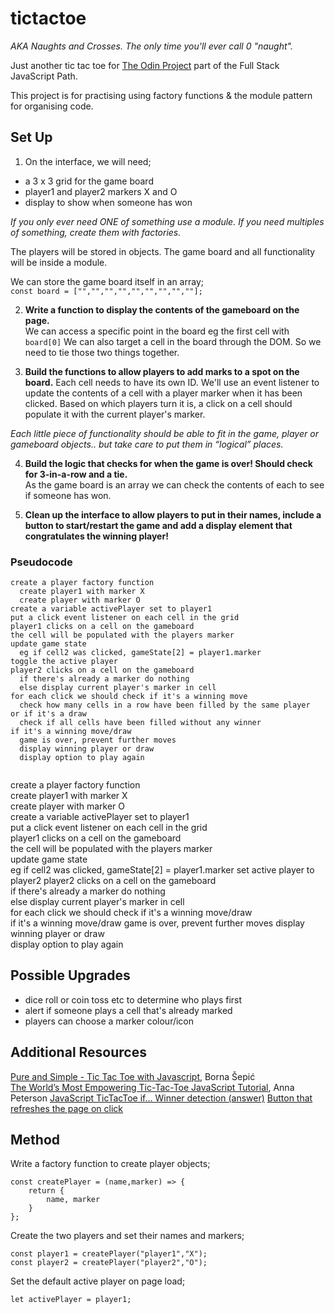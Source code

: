 # tictactoe

*AKA Naughts and Crosses. The only time you'll ever call 0 "naught".*

Just another tic tac toe for [The Odin Project](https://www.theodinproject.com/lessons/node-path-javascript-tic-tac-toe) part of the Full Stack JavaScript Path. 

This project is for practising using factory functions & the module pattern for organising code.


## Set Up

1. On the interface, we will need;
- a 3 x 3 grid for the game board
- player1 and player2 markers X and O
- display to show when someone has won  

*If you only ever need ONE of something use a module. If you need multiples of something, create them with factories.*

The players will be stored in objects. 
The game board and all functionality will be inside a module.

We can store the game board itself in an array;  
`const board = ["","","","","","","","",""];`

2. **Write a function to display the contents of the gameboard on the page.**  
We can access a specific point in the board eg the first cell with `board[0]`
We can also target a cell in the board through the DOM. So we need to tie those two things together. 

3. **Build the functions to allow players to add marks to a spot on the board.** 
Each cell needs to have its own ID. We'll use an event listener to update the contents of a cell with a player marker when it has been clicked. 
Based on which players turn it is, a click on a cell should populate it with the current player's marker. 

*Each little piece of functionality should be able to fit in the game, player or gameboard objects.. but take care to put them in “logical” places.*  

4. **Build the logic that checks for when the game is over! Should check for 3-in-a-row and a tie.**  
As the game board is an array we can check the contents of each to see if someone has won.  

5. **Clean up the interface to allow players to put in their names, include a button to start/restart the game and add a display element that congratulates the winning player!**  

### Pseudocode
```
create a player factory function  
  create player1 with marker X  
  create player with marker O  
create a variable activePlayer set to player1  
put a click event listener on each cell in the grid  
player1 clicks on a cell on the gameboard  
the cell will be populated with the players marker   
update game state  
  eg if cell2 was clicked, gameState[2] = player1.marker
toggle the active player
player2 clicks on a cell on the gameboard  
  if there's already a marker do nothing  
  else display current player's marker in cell   
for each click we should check if it's a winning move
  check how many cells in a row have been filled by the same player  
or if it's a draw
  check if all cells have been filled without any winner
if it's a winning move/draw
  game is over, prevent further moves
  display winning player or draw  
  display option to play again  
  
```

create a player factory function  
  create player1 with marker X  
  create player with marker O  
create a variable activePlayer set to player1  
put a click event listener on each cell in the grid  
player1 clicks on a cell on the gameboard  
the cell will be populated with the players marker   
update game state  
  eg if cell2 was clicked, gameState[2] = player1.marker
set active player to player2 
player2 clicks on a cell on the gameboard  
  if there's already a marker do nothing  
  else display current player's marker in cell   
for each click we should check if it's a winning move/draw  
if it's a winning move/draw
  game is over, prevent further moves
  display winning player or draw  
  display option to play again  

## Possible Upgrades
- dice roll or coin toss etc to determine who plays first  
- alert if someone plays a cell that's already marked  
- players can choose a marker colour/icon  

## Additional Resources
[Pure and Simple - Tic Tac Toe with Javascript](https://dev.to/bornasepic/pure-and-simple-tic-tac-toe-with-javascript-4pgn), Borna Šepić  
[The World’s Most Empowering Tic-Tac-Toe JavaScript Tutorial](https://javascript.plainenglish.io/the-worlds-most-empowering-tic-tac-toe-javascript-tutorial-a889e4c20883), Anna Peterson
[JavaScript TicTacToe if... Winner detection (answer)](https://stackoverflow.com/a/64570551/17232226)
[Button that refreshes the page on click](https://stackoverflow.com/questions/29884654/button-that-refreshes-the-page-on-click)

## Method

Write a factory function to create player objects;  
```
const createPlayer = (name,marker) => {
    return {
        name, marker
    }
};
```
Create the two players and set their names and markers;  
```
const player1 = createPlayer("player1","X");
const player2 = createPlayer("player2","O");
```

Set the default active player on page load;  

```
let activePlayer = player1;
```

